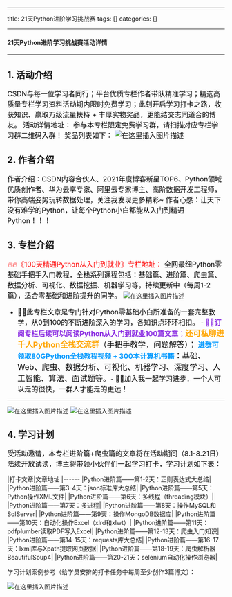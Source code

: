
--- 
title:  21天Python进阶学习挑战赛 
tags: []
categories: [] 

---


#### 21天Python进阶学习挑战赛活动详情
- - - - 


## 1. 活动介绍

>  
 <font size="3" color="black">CSDN与每一位学习者同行；平台优质专栏作者带队精准学习；精选高质量专栏学习资料活动期内限时免费学习；此刻开启学习打卡之路，收获知识、赢取万级流量扶持 + 丰厚实物奖品，更能结交志同道合的博友。  活动详情地址：  参与本专栏限定免费学习群，请扫描对应专栏学习群二维码入群！  奖品列表如下：  <img src="https://img-blog.csdnimg.cn/2b2d03df4e2e4693aa248468f5637b50.png" alt="在这里插入图片描述"></font> 


## 2. 作者介绍

>  
 <font size="3" color="black">作者介绍：CSDN内容合伙人、2021年度博客新星TOP6、Python领域优质创作者、华为云享专家、阿里云专家博主、高阶数据开发工程师，带你高端姿势玩转数据处理，关注我发现更多精彩~  作者心愿：让天下没有难学的Python，让每个Python小白都能从入门到精通Python！！！</font> 


## 3. 专栏介绍

>  
 <font size="3" color="red">🔥🔥《100天精通Python从入门到就业》专栏地址：  <font size="3" color="black">全网最细Python零基础手把手入门教程，全栈系列课程包括：基础篇、进阶篇、爬虫篇、数据分析、可视化、数据挖掘、机器学习等，持续更新中（每周1-2篇），适合零基础和进阶提升的同学。  </font></font> 
 <img src="https://img-blog.csdnimg.cn/3821c69b367a4b81b548c141d40026c7.png" alt="在这里插入图片描述">   
 - <font size="3" color="black">📝​📝​此专栏文章是专门针对Python零基础小白所准备的一套完整教学，从0到100的不断进阶深入的学习，各知识点环环相扣。</font> - <font size="3" color="#8A2BE2">**🎉🎉订阅专栏后续可以阅读Python从入门到就业100篇文章**；</font><font size="4" color="orange">**还可私聊进千人Python全栈交流群**</font><font size="4" color="black">（手把手教学，问题解答）；</font> <font size="3" color="#0099ff">**进群可领取80GPython全栈教程视频 + 300本计算机书籍**</font><font size="4" color="black">：基础、Web、爬虫、数据分析、可视化、机器学习、深度学习、人工智能、算法、面试题等。</font>- <font size="3" color="black">🚀🚀加入我一起学习进步，一个人可以走的很快，一群人才能走的更远！</font> 
 <hr> 
 <img src="https://img-blog.csdnimg.cn/dbb69f6fd0134d12815542e0db24c816.png" alt="在这里插入图片描述"> 
 <img src="https://img-blog.csdnimg.cn/4bd712c84ad94f729ce35f59c3b87412.png#,#pic_center" alt="在这里插入图片描述"> 


## 4. 学习计划

>  
 <font size="3" color="black">受活动邀请，本专栏进阶篇+爬虫篇的文章将在活动期间（8.1-8.21日）陆续开放试读，博主将带领小伙伴们一起学习打卡，学习计划如下表：</font> 


|打卡文章|文章地址
|------
|Python进阶篇——第1-2天：正则表达式大总结|
|Python进阶篇——第3-4天：json标准库大总结|
|Python进阶篇——第5天：Python操作XML文件|
|Python进阶篇——第6天：多线程（threading模块）|
|Python进阶篇——第7天：多进程|
|Python进阶篇——第8天：操作MySQL和SqlServer|
|Python进阶篇——第9天：操作MongoDB数据库|
|Python进阶篇——第10天：自动化操作Excel（xlrd和xlwt）|
|Python进阶篇——第11天：pdfplumber读取PDF写入Excel|
|Python进阶篇——第12-13天：爬虫入门知识|
|Python进阶篇——第14-15天：requests库大总结|
|Python进阶篇——第16-17天：lxml库与Xpath提取网页数据|
|Python进阶篇——第18-19天：爬虫解析器BeautifulSoup4|
|Python进阶篇——第20-21天：selenium自动化操作浏览器|

> 
  学习计划案例参考（给学员安排的打卡任务中每周至少创作3篇博文）： 
  
  
 <img src="https://img-blog.csdnimg.cn/a3bbc43dc6144c18b596d486b23a1f9e.png" alt="在这里插入图片描述"> 


